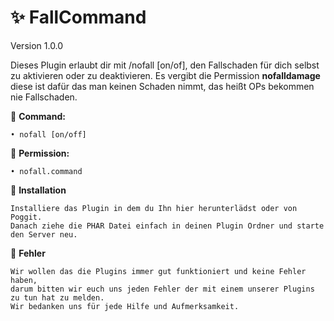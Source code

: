# ✨ FallCommand
Version 1.0.0

Dieses Plugin erlaubt dir mit /nofall [on/of], den Fallschaden für dich selbst zu aktivieren oder zu deaktivieren.
Es vergibt die Permission **nofalldamage** diese ist dafür das man keinen Schaden nimmt, das heißt OPs bekommen nie Fallschaden.

📌 **Command:**
```
• nofall [on/off]
```

📌 **Permission:**
```
• nofall.command
```

📌 **Installation**
```
Installiere das Plugin in dem du Ihn hier herunterlädst oder von Poggit.
Danach ziehe die PHAR Datei einfach in deinen Plugin Ordner und starte den Server neu.
```

📌 **Fehler**
```
Wir wollen das die Plugins immer gut funktioniert und keine Fehler haben,
darum bitten wir euch uns jeden Fehler der mit einem unserer Plugins zu tun hat zu melden.
Wir bedanken uns für jede Hilfe und Aufmerksamkeit.
```
